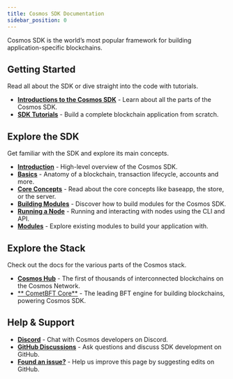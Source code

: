 ```yaml
---
title: Cosmos SDK Documentation
sidebar_position: 0
---
```


Cosmos SDK is the world’s most popular framework for building application-specific blockchains.

## Getting Started

Read all about the SDK or dive straight into the code with tutorials.

* [**Introductions to the Cosmos SDK**](./intro/00-overview.md) - Learn about all the parts of the Cosmos SDK.
* [**SDK Tutorials**](https://tutorials.cosmos.network) - Build a complete blockchain application from scratch.

## Explore the SDK

Get familiar with the SDK and explore its main concepts.

* [**Introduction**](./intro/00-overview.md) - High-level overview of the Cosmos SDK.
* [**Basics**](./basics/00-app-anatomy.md) - Anatomy of a blockchain, transaction lifecycle, accounts and more.
* [**Core Concepts**](./core/00-baseapp.md) -  Read about the core concepts like baseapp, the store, or the server.
* [**Building Modules**](./building-modules/01-intro.md) -  Discover how to build modules for the Cosmos SDK.
* [**Running a Node**](./run-node/00-keyring.md) - Running and interacting with nodes using the CLI and API.
* [**Modules**](./modules/README.md) - Explore existing modules to build your application with.

## Explore the Stack

Check out the docs for the various parts of the Cosmos stack.

* [**Cosmos Hub**](https://hub.cosmos.network) - The first of thousands of interconnected blockchains on the Cosmos Network.
* [** CometBFT  Core**](https://docs.tendermint.com) - The leading BFT engine for building blockchains, powering Cosmos SDK.

## Help & Support

* [**Discord**](https://discord.gg/cosmosnetwork) - Chat with Cosmos developers on Discord.
* [**GitHub Discussions**](https://github.com/cosmos/cosmos-sdk/discussions) - Ask questions and discuss SDK development on GitHub.
* [**Found an issue?**](https://github.com/cosmos/cosmos-sdk/edit/main/docs/docs/README.md) - Help us improve this page by suggesting edits on GitHub.
